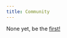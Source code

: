 ```yaml
---
title: Community
---
```


None yet, be the [first!](https://github.com/pixelyloaf/roblox-fflags/pulls)